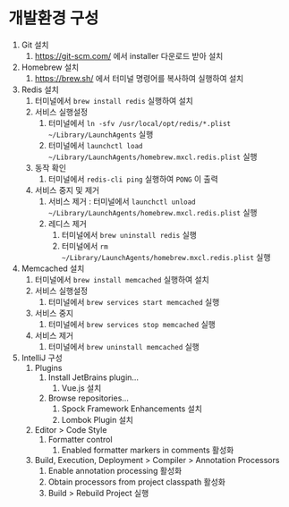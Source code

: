 # 개발환경 구성

1. Git 설치
   1. https://git-scm.com/ 에서 installer 다운로드 받아 설치
2. Homebrew 설치
   1. https://brew.sh/ 에서 터미널 명령어를 복사하여 실행하여 설치
3. Redis 설치
   1. 터미널에서 ```brew install redis``` 실행하여 설치
   2. 서비스 실행설정
      1. 터미널에서 ```ln -sfv /usr/local/opt/redis/*.plist ~/Library/LaunchAgents``` 실행
      2. 터미널에서 ```launchctl load ~/Library/LaunchAgents/homebrew.mxcl.redis.plist``` 실행
   3. 동작 확인
      1. 터미널에서 ```redis-cli ping``` 실행하여 ```PONG``` 이 출력
   4. 서비스 중지 및 제거
      1. 서비스 제거 : 터미널에서 ```launchctl unload ~/Library/LaunchAgents/homebrew.mxcl.redis.plist``` 실행
      2. 레디스 제거
         1. 터미널에서 ```brew uninstall redis``` 실행
         2. 터미널에서 ```rm ~/Library/LaunchAgents/homebrew.mxcl.redis.plist``` 실행
4. Memcached 설치
   1. 터미널에서 ```brew install memcached``` 실행하여 설치
   2. 서비스 실행설정
      1. 터미널에서 ```brew services start memcached``` 실행
   3. 서비스 중지
      1. 터미널에서 ```brew services stop memcached``` 실행
   4. 서비스 제거
      1. 터미널에서 ```brew uninstall memcached``` 실행
7. IntelliJ 구성
   1. Plugins
      1. Install JetBrains plugin…
         1. Vue.js 설치
      2. Browse repositories…
         1. Spock Framework Enhancements 설치
         2. Lombok Plugin 설치
   2. Editor > Code Style
      1. Formatter control
         1. Enabled formatter markers in comments 활성화
   3. Build, Execution, Deployment > Compiler > Annotation Processors
      1. Enable annotation processing 활성화
      2. Obtain processors from project classpath 활성화
      3. Build > Rebuild Project 실행      

